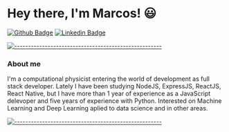 # Hey there, I'm Marcos! 😃

[![Github Badge](https://img.shields.io/badge/-Github-000?style=flat-square&logo=Github&logoColor=white&link=https://github.com/fagnerpsantos)](https://github.com/acidbutter96)
[![Linkedin Badge](https://img.shields.io/badge/-LinkedIn-blue?style=flat-square&logo=Linkedin&logoColor=white&link=https://www.linkedin.com/in/fagnerpsantos/)](https://www.linkedin.com/in/mpereira96/)

[![-----------------------------------------------------](https://raw.githubusercontent.com/andreasbm/readme/master/assets/lines/colored.png)]()


### About me
I'm a computational physicist entering the world of development as full stack developer. Lately I have been studying NodeJS, ExpressJS, ReactJS, React Native, but I have more than 1 year of experience as a JavaScript delevoper and five years of experience with Python.
Interested on Machine Learning and Deep Learning aplied to data science and in other areas.

[![-----------------------------------------------------](https://raw.githubusercontent.com/andreasbm/readme/master/assets/lines/colored.png)]()


